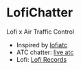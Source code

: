 # LofiChatter
 Lofi x Air Traffic Control
 - Inspired by [lofiatc](https://www.lofiatc.com)
 - ATC chatter: [live atc](https://www.liveatc.net/)
 - Lofi: [Lofi Records](https://www.youtube.com/@LofiRecords)
